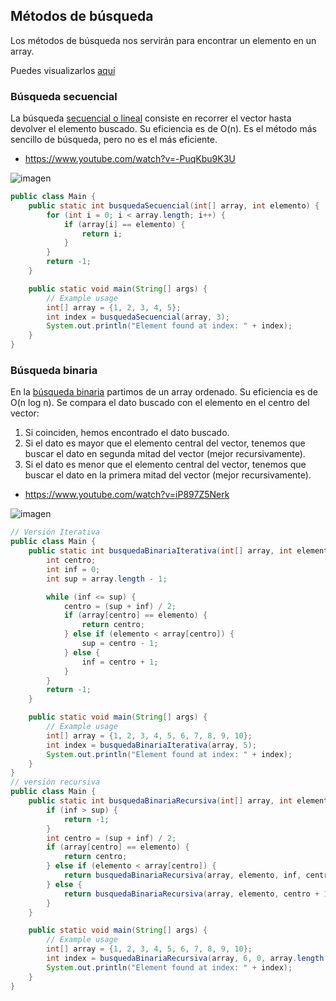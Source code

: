 ## Métodos de búsqueda
Los métodos de búsqueda nos servirán para encontrar un elemento en un array.

Puedes visualizarlos [aquí](https://www.cs.usfca.edu/~galles/visualization/Algorithms.html)

### Búsqueda secuencial
La búsqueda [secuencial o lineal](https://es.wikipedia.org/wiki/B%C3%BAsqueda_lineal) consiste en recorrer el vector hasta devolver el elemento buscado. Su eficiencia es de O(n). Es el método más sencillo de búsqueda, pero no es el más eficiente.
- https://www.youtube.com/watch?v=-PuqKbu9K3U

![imagen](https://jorgecontrerasp.files.wordpress.com/2012/06/d1.png)

```java
public class Main {
    public static int busquedaSecuencial(int[] array, int elemento) {
        for (int i = 0; i < array.length; i++) {
            if (array[i] == elemento) {
                return i;
            }
        }
        return -1;
    }

    public static void main(String[] args) {
        // Example usage
        int[] array = {1, 2, 3, 4, 5};
        int index = busquedaSecuencial(array, 3);
        System.out.println("Element found at index: " + index);
    }
}
```

### Búsqueda binaria
En la [búsqueda binaria](https://es.wikipedia.org/wiki/B%C3%BAsqueda_binaria) partimos de un array ordenado. Su eficiencia es de O(n log n).
Se compara el dato buscado con el elemento en el centro del vector:
1. Si coinciden, hemos encontrado el dato buscado.
2. Si el dato es mayor que el elemento central del vector, tenemos que buscar el dato en segunda mitad del vector (mejor recursivamente).
3. Si el dato es menor que el elemento central del vector, tenemos que buscar el dato en la primera mitad del vector (mejor recursivamente).
- https://www.youtube.com/watch?v=iP897Z5Nerk

![imagen](http://2.bp.blogspot.com/-t8Ra7s0Usvc/TthYTUMUbvI/AAAAAAAAAFA/Ztuh8WzYqaE/s1600/secuen.jpg)

```java
// Versión Iterativa
public class Main {
    public static int busquedaBinariaIterativa(int[] array, int elemento) {
        int centro;
        int inf = 0;
        int sup = array.length - 1;

        while (inf <= sup) {
            centro = (sup + inf) / 2;
            if (array[centro] == elemento) {
                return centro;
            } else if (elemento < array[centro]) {
                sup = centro - 1;
            } else {
                inf = centro + 1;
            }
        }
        return -1;
    }

    public static void main(String[] args) {
        // Example usage
        int[] array = {1, 2, 3, 4, 5, 6, 7, 8, 9, 10};
        int index = busquedaBinariaIterativa(array, 5);
        System.out.println("Element found at index: " + index);
    }
}
// versión recursiva
public class Main {
    public static int busquedaBinariaRecursiva(int[] array, int elemento, int inf, int sup) {
        if (inf > sup) {
            return -1;
        }
        int centro = (sup + inf) / 2;
        if (array[centro] == elemento) {
            return centro;
        } else if (elemento < array[centro]) {
            return busquedaBinariaRecursiva(array, elemento, inf, centro - 1);
        } else {
            return busquedaBinariaRecursiva(array, elemento, centro + 1, sup);
        }
    }

    public static void main(String[] args) {
        // Example usage
        int[] array = {1, 2, 3, 4, 5, 6, 7, 8, 9, 10};
        int index = busquedaBinariaRecursiva(array, 6, 0, array.length - 1);
        System.out.println("Element found at index: " + index);
    }
}
